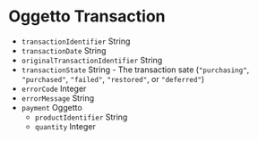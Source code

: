 # Oggetto Transaction

* `transactionIdentifier` String
* `transactionDate` String
* `originalTransactionIdentifier` String
* `transactionState` String - The transaction sate (`"purchasing"`, `"purchased"`, `"failed"`, `"restored"`, or `"deferred"`)
* `errorCode` Integer
* `errorMessage` String
* `payment` Oggetto 
  * `productIdentifier` String
  * `quantity` Integer